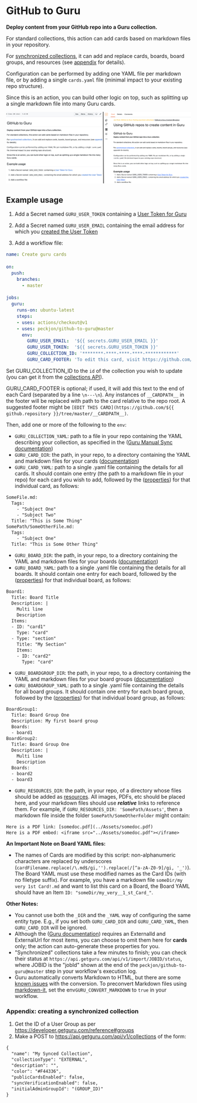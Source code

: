 # GitHub to Guru

**Deploy content from your GitHub repo into a Guru collection.**

For standard collections, this action can add cards based on markdown files in your repository.

For [synchronized collections](https://help.getguru.com/articles/T8eX5e5c/Knowledge-Sync-Overview), it can add and replace cards, boards, board groups, and resources (see [appendix](#appendix-creating-a-synchronized-collection) for details).

Configuration can be performed by adding one YAML file per markdown file, or by adding a single `cards.yaml` file (minimal impact to your existing repo structure).

Since this is an action, you can build other logic on top, such as splitting up a single markdown file into many Guru cards.

![screenshot](resources/github_to_guru.png)

## Example usage

1. Add a Secret named `GURU_USER_TOKEN` containing a [User Token for Guru](https://help.getguru.com/articles/XipkRKLi/Guru-API-Overview)

2. Add a Secret named `GURU_USER_EMAIL` containing the email address for which you [created the User Token](https://app.getguru.com/settings/api-access)

3. Add a workflow file:

```yaml
name: Create guru cards

on:
  push:
    branches:
      - master

jobs:
  guru:
    runs-on: ubuntu-latest
    steps:
    - uses: actions/checkout@v1
    - uses: peckjon/github-to-guru@master
      env:
        GURU_USER_EMAIL:  '${{ secrets.GURU_USER_EMAIL }}'
        GURU_USER_TOKEN:  '${{ secrets.GURU_USER_TOKEN }}'
        GURU_COLLECTION_ID: '********-****-****-****-************'
        GURU_CARD_FOOTER: 'To edit this card, visit https://github.com/${{ github.repository }}'
```

Set GURU_COLLECTION_ID to the `id` of the collection you wish to update (you can get it from the [collections API](https://api.getguru.com/api/v1/collections)).

GURU_CARD_FOOTER is optional; if used, it will add this text to the end of each Card (separated by a line `\n---\n`). Any instances of `__CARDPATH__` in the footer will be replaced with path to the card relative to the repo root. A suggested footer might be `[EDIT THIS CARD](https://github.com/${{ github.repository }}/tree/master/__CARDPATH__)`.

Then, add one or more of the following to the `env`:

- `GURU_COLLECTION_YAML`: path to a file in your repo containing the YAML describing your collection, as specified in the ([Guru Manual Sync documentation](https://developer.getguru.com/docs/guru-sync-manual-api#root-directory))
- `GURU_CARD_DIR`: the path, in your repo, to a directory containing the YAML and markdown files for your cards ([documentation](https://developer.getguru.com/docs/guru-sync-manual-api#cards))
- `GURU_CARD_YAML`: path to a single .yaml file containing the details for all cards. It should contain one entry (the path to a markdown file in your repo) for each card you wish to add, followed by the ([properties](https://developer.getguru.com/docs/guru-sync-manual-api#cards)) for that individual card, as follows:
```
SomeFile.md: 
  Tags: 
    - "Subject One"
    - "Subject Two"
  Title: "This is Some Thing"
SomePath/SomeOtherFile.md: 
  Tags: 
    - "Subject One"
  Title: "This is Some Other Thing"
```
- `GURU_BOARD_DIR`: the path, in your repo, to a directory containing the YAML and markdown files for your boards ([documentation](https://developer.getguru.com/docs/guru-sync-manual-api#boards))
- `GURU_BOARD_YAML`: path to a single .yaml file containing the details for all boards. It should contain one entry for each board, followed by the ([properties](https://developer.getguru.com/docs/guru-sync-manual-api#boards)) for that individual board, as follows:
```
Board1:
  Title: Board Title
  Description: |
    Multi line
    Description
  Items:
  - ID: "card1"
    Type: "card"
  - Type: "section"
    Title: "My Section"
    Items:
    - ID: "card2"
      Type: "card"
```
- `GURU_BOARDGROUP_DIR`: the path, in your repo, to a directory containing the YAML and markdown files for your board groups ([documentation](https://developer.getguru.com/docs/guru-sync-manual-api#board-groups))
- `GURU_BOARDGROUP_YAML`: path to a single .yaml file containing the details for all board groups. It should contain one entry for each board group, followed by the ([properties](https://developer.getguru.com/docs/guru-sync-manual-api#board-groups)) for that individual board group, as follows:
```
BoardGroup1:
  Title: Board Group One
  Description: My first board group
  Boards:
  - board1
BoardGroup2:
  Title: Board Group One
  Description: |
    Multi line
    Description
  Boards:
  - board2
  - board3
```
- `GURU_RESOURCES_DIR`: the path, in your repo, of a directory whose files should be added as [resources](https://developer.getguru.com/docs/guru-sync-manual-api#resources). All images, PDFs, etc should be placed here, and your markdown files should use _**relative**_ links to reference them. For example, if `GURU_RESOURCES_DIR: 'SomePath/Assets'`, then a markdown file inside the folder `SomePath/SomeOtherFolder` might contain:
```
Here is a PDF link: [somedoc.pdf](../Assets/somedoc.pdf)
Here is a PDF embed: <iframe src="../Assets/somedoc.pdf"></iframe>
```

**An Important Note on Board YAML files:**

- The names of Cards are modified by this script: non-alphanumeric characters are replaced by underscores (`cardFilename.replace(/\.md$/gi,'').replace(/[^a-zA-Z0-9]/gi, '_')`). The Board YAML must use these modified names as the Card IDs (with no filetype suffix). For example, you have a markdown file `someDir/my very 1st Card!.md` and want to list this card on a Board, the Board YAML should have an Item `ID: "someDir/my_very__1_st_Card_"`.

**Other Notes:**

- You cannot use both the `_DIR` and the `_YAML` way of configuring the same entity type. E.g., if you set both `GURU_CARD_DIR` and `GURU_CARD_YAML`, then `GURU_CARD_DIR` will be ignored.
- Although the ([Guru documentation](https://developer.getguru.com/docs/guru-sync-manual-api)) requires an ExternalId and ExternalUrl for most items, you can choose to omit them here for **cards** only; the action can auto-generate these properties for you.
- "Synchronized" collections take a few minutes to finish; you can check their status at `https://api.getguru.com/api/v1/import/JOBID/status`, where JOBID is the "jobId" shown at the end of the `peckjon/github-to-guru@master` step in your workflow's execution log.
- Guru automatically converts Markdown to HTML, but there are some [known issues](https://github.com/peckjon/github-to-guru/issues/7) with the conversion. To preconvert Markdown files using [markdown-it](https://www.npmjs.com/package/markdown-it), set the env`GURU_CONVERT_MARKDOWN` to `true` in your workflow.

### Appendix: creating a synchronized collection

1. Get the ID of a User Group as per https://developer.getguru.com/reference#groups
2. Make a POST to https://api.getguru.com/api/v1/collections of the form:
```
{
  "name": "My Synced Collection",
  "collectionType": "EXTERNAL",
  "description": "",
  "color": "#F44336",
  "publicCardsEnabled": false,
  "syncVerificationEnabled": false,
  "initialAdminGroupId": "(GROUP_ID)"
}
```
